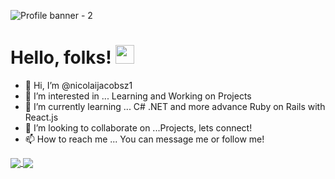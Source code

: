 ![Profile banner - 2](https://user-images.githubusercontent.com/55926933/123512215-c4dbd580-d6b8-11eb-9e3b-fd441a1279dd.png)

# Hello, folks! <img src="https://raw.githubusercontent.com/MartinHeinz/MartinHeinz/master/wave.gif" width="30px">

- 👋 Hi, I’m @nicolaijacobsz1
- 👀 I’m interested in ... Learning and Working on Projects
- 🌱 I’m currently learning ... C# .NET and more advance Ruby on Rails with React.js
- 💞️ I’m looking to collaborate on ...Projects, lets connect!
- 📫 How to reach me ... You can message me or follow me!




<a href="https://github.com/nicolaijacobsz1/github-readme-stats">
  <img align="center" src="https://github-readme-stats.vercel.app/api?username=nicolaijacobsz1&show_icons=true&theme=nord" />
</a>
<a href=https://github.com/nicolaijacobsz1/github-readme-stats">
  <img align="center" src="https://github-readme-stats.vercel.app/api/top-langs/?username=nicolaijacobsz1&layout=compact&theme=nord" />
</a>





<!---
nicolaijacobsz1/nicolaijacobsz1 is a ✨ special ✨ repository because its `README.md` (this file) appears on your GitHub profile.
You can click the Preview link to take a look at your changes.
--->
